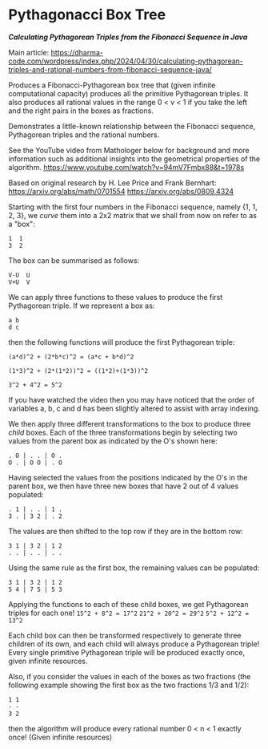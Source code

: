 # Pythagonacci Box Tree
***Calculating Pythagorean Triples from the Fibonacci Sequence in Java***

Main article: https://dharma-code.com/wordpress/index.php/2024/04/30/calculating-pythagorean-triples-and-rational-numbers-from-fibonacci-sequence-java/

Produces a Fibonacci-Pythagorean box tree that (given infinite computational capacity) produces all the primitive
Pythagorean triples. It also produces all rational values in the range 0 < v < 1 if you take the left and the right
pairs in the boxes as fractions.

Demonstrates a little-known relationship between the Fibonacci sequence, Pythagorean triples and the rational numbers.

See the YouTube video from Mathologer below for background and more information such as additional insights into the
geometrical properties of the algorithm.
https://www.youtube.com/watch?v=94mV7Fmbx88&t=1978s

Based on original research by H. Lee Price and Frank Bernhart:
https://arxiv.org/abs/math/0701554
https://arxiv.org/abs/0809.4324

Starting with the first four numbers in the Fibonacci sequence, namely {1, 1, 2, 3}, we *curve* them into a 2x2 matrix
that we shall from now on refer to as a "box":
```
1  1
3  2
```
The box can be summarised as follows:
```
V-U  U
V+U  V
```
We can apply three functions to these values to produce the first Pythagorean triple. If we represent a box as:
```
a b
d c
```
then the following functions will produce the first Pythagorean triple:

`(a*d)^2 + (2*b*c)^2 = (a*c + b*d)^2`

`(1*3)^2 + (2*(1*2))^2 = ((1*2)+(1*3))^2`

`3^2 + 4^2 = 5^2`

If you have watched the video then you may have noticed that the order of variables a, b, c and d has been slightly
altered to assist with array indexing.

We then apply three different transformations to the box to produce three *child* boxes. Each of the three
transformations begin by selecting two values from the parent box as indicated by the O's shown here:
```
. O | . . | O .
O . | O O | . O
```
Having selected the values from the positions indicated by the O's in the parent box, we then have three new boxes that
have 2 out of 4 values populated:
```
. 1 | . . | 1 .
3 . | 3 2 | . 2
```
The values are then shifted to the top row if they are in the bottom row:
```
3 1 | 3 2 | 1 2
. . | . . | . .
```
Using the same rule as the first box, the remaining values can be populated:
```
3 1 | 3 2 | 1 2
5 4 | 7 5 | 5 3
```
Applying the functions to each of these child boxes, we get Pythagorean triples for each one!
`15^2 + 8^2 = 17^2`
`21^2 + 20^2 = 29^2`
`5^2 + 12^2 = 13^2`

Each child box can then be transformed respectively to generate three children of its own, and each child will always
produce a Pythagorean triple! Every single primitive Pythagorean triple will be produced exactly once, given infinite
resources.

Also, if you consider the values in each of the boxes as two fractions (the following example showing the first
box as the two fractions 1/3 and 1/2):
```
1 1
- -
3 2
```
then the algorithm will produce every rational number 0 < n < 1 exactly once! (Given infinite resources)